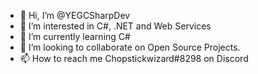 - 👋 Hi, I’m @YEGCSharpDev
- 👀 I’m interested in C#, .NET and Web Services
- 🌱 I’m currently learning C#
- 💞️ I’m looking to collaborate on Open Source Projects.
- 📫 How to reach me Chopstickwizard#8298 on Discord

<!---
YEGCSharpDev/YEGCSharpDev is a ✨ special ✨ repository because its `README.md` (this file) appears on your GitHub profile.
You can click the Preview link to take a look at your changes.
--->
